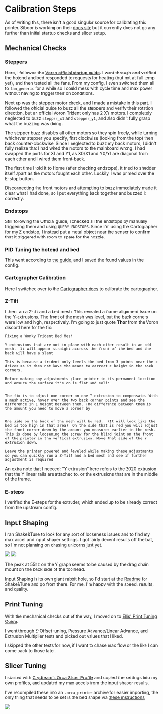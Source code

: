 # Calibration Steps

As of writing this, there isn't a good singular source for calibrating this printer.  Siboor is working on their [docs site](https://docs.siboor.com/siboor-trident-june) but it currently does not go any further than initial startup checks and slicer setup.

## Mechanical Checks

### Steppers

Here, I followed the [Voron official startup guide](https://docs.vorondesign.com/build/startup/). I went through and verified the hotend and bed responded to requests for heating (but not at full temp yet), and then tested all the fans.  From my config, I even switched them all to `fan_generic` for a while so I could mess with cycle time and max power without having to trigger their on conditions.

Next up was the stepper motor check, and I made a mistake in this part.  I followed the official guide to buzz all the steppers and verify their rotation direction, but an official Voron Trident only has 2 XY motors.  I completely neglected to buzz `stepper_x1` and `stepper_y1`, and also didn't fully grasp what the buzzing was doing. 

The stepper buzz disables all other motors so they spin freely, while turning whichever stepper you specify, first clockwise (looking from the top) then back counter-clockwise. Since I neglected to buzz my back motors, I didn't fully realize that I had wired the motors to the mainboard wrong.  I had swapped the ports for X1 and Y1, as X0/X1 and Y0/Y1 are diagonal from each other and I wired them front-back.  

The first time I told it to Home (after checking endstops), it tried to shudder itself apart as the motors fought each other.  Luckily, I was primed over the E-stop button.

Disconnecting the front motors and attempting to buzz immediately made it clear what I had done, so I put everything back together and buzzed it correctly.

### Endstops

Still following the Official guide, I checked all the endstops by manually triggering them and using `QUERY_ENDSTOPS`.  Since I'm using the Cartographer for my Z endstop, I instead put a metal object near the sensor to confirm that it triggered with room to spare for the nozzle.

### PID Tuning the hotend and bed

This went according to [the guide](https://docs.vorondesign.com/build/startup/#pid-tune-bed--hotend), and I saved the found values in the config.

### Cartographer Calibration

Here I switched over to the [Cartographer docs](https://docs.cartographer3d.com/cartographer-probe/installation-and-setup/cartographer-with-input-shaper-v2-and-v3-hybrid) to calibrate the cartographer.

### Z-Tilt

I then ran a Z-tilt and a bed mesh.  This revealed a frame alignment issue on the Y-extrusions.  The front of the mesh was level, but the back corners were low and high, respectively.  I'm going to just quote **Thor** from the Voron discord here for the fix:

```
Fixing a Wonky Trident Bed Mesh

Y extrusions that are not in plane with each other result in an odd mesh.  It will appear straight accross the front of the bed and the back will have a slant.

This is because a trident only levels the bed from 3 points near the z drives so it does not have the means to correct z height in the back corners. 
 
Before making any adjustments place printer in its permanent location and ensure the surface it's on is flat and solid.


The fix is to adjust one corner on one Y extrusion to compensate. With a mesh active, hover over the two back corner points and see the difference in Z height between them. The difference between them is the amount you need to move a corner by.


One side on the back of the mesh will be red.  (It will look like the bed is too high in that area)  On the side that is red you will adjust the front corner down by the amount you measured earlier in the mesh. This is done by loosening the screw for the blind joint on the front of the printer in the vertical extrusion. Move that side of the Y extrusion down. 

Leave the printer powered and leveled while making these adjustments so you can quickly run a Z-Tilt and a bed mesh and see if further adjustment is required.
```

An extra note that I needed: "Y extrusion" here refers to the 2020 extrusion that the Y linear rails are attached to, or the extrusions that are in the middle of the frame.

### E-steps

I verified the E-steps for the extruder, which ended up to be already correct from the upstream config.

## Input Shaping

I ran Shake&Tune to look for any sort of looseness issues and to find my max accel and input shaper settings.  I got fairly decent results off the bat, so I'm not planning on chasing unicorns just yet. 

<img src="img/inputshaper_20240814_113555_X.png">

<img src="img/inputshaper_20240814_113555_Y.png">

The peak at 55hz on the Y graph seems to be caused by the drag chain mount on the back side of the toolhead.

Input Shaping is its own giant rabbit hole, so I'd start at the [Readme](https://github.com/Frix-x/klippain-shaketune/blob/main/docs/README.md) for Shake&Tune and go from there. For me, I'm happy with the speed, results, and quality.

## Print Tuning

With the mechanical checks out of the way, I moved on to [Ellis' Print Tuning Guide](https://ellis3dp.com/Print-Tuning-Guide/articles/index_tuning.html).

I went through Z-Offset tuning, Pressure Advance/Linear Advance, and Extrusion Multiplier tests and picked out values that I liked.

I skipped the other tests for now, if I want to chase max flow or the like I can come back to those later.

## Slicer Tuning

I started with [Crydteam's Orca Slicer Profile](https://github.com/cryd-s/siboor_trident/blob/main/Orca_Profile.3mf) and copied the settings into my own profiles, and updated my max accels from the input shaper results.  

I've recompiled these into an `.orca_printer` archive for easier importing, the only thing that needs to be set is the bed shape via [these instructions](https://docs.siboor.com/siboor-trident-june/3the-build/slicer-setup#set-bed-shape).

<img src="img/Voron-Cube.jpg">